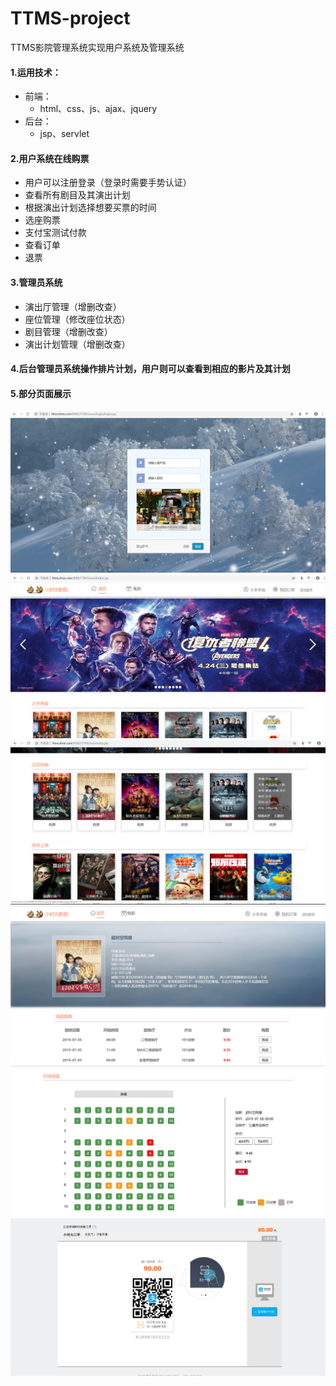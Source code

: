 # TTMS-project
TTMS影院管理系统实现用户系统及管理系统

#### 1.运用技术：
- 前端：
    - html、css、js、ajax、jquery
 - 后台：
    - jsp、servlet
#### 2.用户系统在线购票
- 用户可以注册登录（登录时需要手势认证）
- 查看所有剧目及其演出计划
- 根据演出计划选择想要买票的时间 
- 选座购票
- 支付宝测试付款
- 查看订单
- 退票

#### 3.管理员系统
- 演出厅管理（增删改查）
- 座位管理（修改座位状态）
- 剧目管理（增删改查）
- 演出计划管理（增删改查）

#### 4.后台管理员系统操作排片计划，用户则可以查看到相应的影片及其计划 

#### 5.部分页面展示
![登录](https://github.com/2846256621/TTMS-project/blob/master/page_image/QQ%E5%9B%BE%E7%89%8720191110211933.png)
![首页](https://github.com/2846256621/TTMS-project/blob/master/page_image/QQ%E5%9B%BE%E7%89%8720191110211920.png)
![首页](https://github.com/2846256621/TTMS-project/blob/master/page_image/QQ%E5%9B%BE%E7%89%8720191110211925.png)
![详情](https://github.com/2846256621/TTMS-project/blob/master/page_image/QQ%E5%9B%BE%E7%89%8720191110211929.png)
![选座](https://github.com/2846256621/TTMS-project/blob/master/page_image/QQ%E5%9B%BE%E7%89%8720191110211936.png)
![支付](https://github.com/2846256621/TTMS-project/blob/master/page_image/QQ%E5%9B%BE%E7%89%8720191110211940.png)
